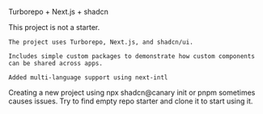 Turborepo + Next.js + shadcn

This project is not a starter.


    The project uses Turborepo, Next.js, and shadcn/ui.

    Includes simple custom packages to demonstrate how custom components can be shared across apps.

    Added multi-language support using next-intl


Creating a new project using npx shadcn@canary init or pnpm sometimes causes issues. Try to find empty repo starter and clone it to start using it.

    
    
